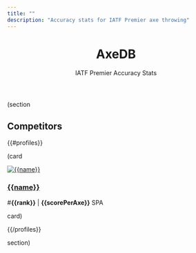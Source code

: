 ```yaml
---
title: ""
description: "Accuracy stats for IATF Premier axe throwing"
---
```


<header class="text-center">
  <h1 class="huge">AxeDB</h1>
  <p>IATF Premier Accuracy Stats</p>
</header>

(section

## Competitors

{{#profiles}}

(card

<div class="grid stack auto-fill-auto items-y-center">
  <div>
    <a href="/profile/{{profileId}}">
      <img alt="{{name}}" src="/{{profileId}}.webp" class="size100">
    </a>
  </div>
  <div>
    <h3>
      <a href="/profile/{{profileId}}">{{name}}</a>
    </h3>
  </div>
  <div>
    <p>#<strong>{{rank}}</strong> | <strong>{{scorePerAxe}}</strong> SPA</p>
  </div>
</div>

card)

{{/profiles}}

section)